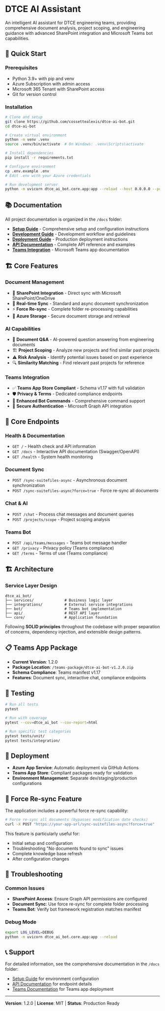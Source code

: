 # DTCE AI Assistant

An intelligent AI assistant for DTCE engineering teams, providing comprehensive document analysis, project scoping, and engineering guidance with advanced SharePoint integration and Microsoft Teams bot capabilities.

## 🚀 Quick Start

### Prerequisites
- Python 3.9+ with pip and venv
- Azure Subscription with admin access
- Microsoft 365 Tenant with SharePoint access
- Git for version control

### Installation
```bash
# Clone and setup
git clone https://github.com/cossettealexis/dtce-ai-bot.git
cd dtce-ai-bot

# Create virtual environment
python -m venv .venv
source .venv/bin/activate  # On Windows: .venv\Scripts\activate

# Install dependencies
pip install -r requirements.txt

# Configure environment
cp .env.example .env
# Edit .env with your Azure credentials

# Run development server
python -m uvicorn dtce_ai_bot.core.app:app --reload --host 0.0.0.0 --port 8000
```

## 📚 Documentation

All project documentation is organized in the `/docs` folder:

- **[Setup Guide](docs/SETUP.md)** - Comprehensive setup and configuration instructions
- **[Development Guide](docs/DEVELOPMENT.md)** - Development workflow and guidelines  
- **[Deployment Guide](docs/DEPLOYMENT.md)** - Production deployment instructions
- **[API Documentation](docs/api/)** - Complete API reference and examples
- **[Teams Integration](docs/teams/)** - Microsoft Teams app documentation

## 🏗️ Core Features

### Document Management
- 📁 **SharePoint Integration** - Direct sync with Microsoft SharePoint/OneDrive
- 🔄 **Real-time Sync** - Standard and async document synchronization
- ⚡ **Force Re-sync** - Complete folder re-processing capabilities
- 💾 **Azure Storage** - Secure document storage and retrieval

### AI Capabilities
- 🤖 **Document Q&A** - AI-powered question answering from engineering documents
- 🏗️ **Project Scoping** - Analyze new projects and find similar past projects
- ⚠️ **Risk Analysis** - Identify potential issues based on past experience
- 🔍 **Similarity Matching** - Find relevant past projects for reference

### Teams Integration
- ✅ **Teams App Store Compliant** - Schema v1.17 with full validation
- 🛡️ **Privacy & Terms** - Dedicated compliance endpoints
- 💬 **Enhanced Bot Commands** - Comprehensive command support
- 🔐 **Secure Authentication** - Microsoft Graph API integration

## 🚀 Core Endpoints

### Health & Documentation
- `GET /` - Health check and API information
- `GET /docs` - Interactive API documentation (Swagger/OpenAPI)
- `GET /health` - System health monitoring

### Document Sync
- `POST /sync-suitefiles-async` - Asynchronous document synchronization
- `POST /sync-suitefiles-async?force=true` - Force re-sync all documents

### Chat & AI
- `POST /chat` - Process chat messages and document queries
- `POST /projects/scope` - Project scoping analysis

### Teams Bot
- `POST /api/teams/messages` - Teams bot message handler
- `GET /privacy` - Privacy policy (Teams compliance)
- `GET /terms` - Terms of use (Teams compliance)

## 🏗️ Architecture

### Service Layer Design
```
dtce_ai_bot/
├── services/              # Business logic layer
├── integrations/          # External service integrations  
├── bot/                   # Teams bot implementation
├── api/                   # REST API layer
└── core/                  # Application foundation
```

Following **SOLID principles** throughout the codebase with proper separation of concerns, dependency injection, and extensible design patterns.

## 📋 Teams App Package

- **Current Version**: 1.2.0
- **Package Location**: `/teams-package/dtce-ai-bot-v1.2.0.zip`
- **Schema Compliance**: Teams manifest v1.17
- **Features**: Document sync, interactive chat, compliance endpoints

## 🧪 Testing

```bash
# Run all tests
pytest

# Run with coverage
pytest --cov=dtce_ai_bot --cov-report=html

# Run specific test categories
pytest tests/unit/
pytest tests/integration/
```

## 🚀 Deployment

- **Azure App Service**: Automatic deployment via GitHub Actions
- **Teams App Store**: Compliant packages ready for validation
- **Environment Management**: Separate dev/staging/production configurations

## 🔧 Force Re-sync Feature

The application includes a powerful force re-sync capability:

```bash
# Force re-sync all documents (bypasses modification date checks)
curl -X POST "https://your-app-url/sync-suitefiles-async?force=true"
```

This feature is particularly useful for:
- Initial setup and configuration
- Troubleshooting "No documents found to sync" issues
- Complete knowledge base refresh
- After configuration changes

## 🚨 Troubleshooting

### Common Issues
- **SharePoint Access**: Ensure Graph API permissions are configured
- **Document Sync**: Use force re-sync for complete folder processing  
- **Teams Bot**: Verify bot framework registration matches manifest

### Debug Mode
```bash
export LOG_LEVEL=DEBUG
python -m uvicorn dtce_ai_bot.core.app:app --reload
```

## 📞 Support

For detailed information, see the comprehensive documentation in the `/docs` folder:
- [Setup Guide](docs/SETUP.md) for environment configuration
- [API Documentation](docs/api/) for endpoint details
- [Teams Documentation](docs/teams/) for Teams app deployment

---

**Version**: 1.2.0 | **License**: MIT | **Status**: Production Ready
